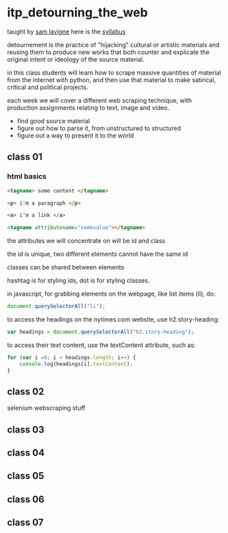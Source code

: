 # itp_detourning_the_web

taught by [sam lavigne](http://lav.io/)
here is the [syllabus](https://github.com/antiboredom/detourning-the-web)

detournement is the practice of "hijacking" cultural or artistic materials and reusing them to produce new works that both counter and explicate the original intent or ideology of the source material.

in this class students will learn how to scrape massive quantities of material from the internet with python, and then use that material to make satirical, critical and political projects.

each week we will cover a different web scraping technique, with production assignments relating to text, image and video.

* find good source material
* figure out how to parse it, from unstructured to structured
* figure out a way to present it to the world

## class 01

### html basics

```html
<tagname> some content </tagname>

<p> i'm a paragraph </p>

<a> i'm a link </a>

<tagname attributename="somevalue"></tagname>
```

the attributes we will concentrate on will be id and class

the id is unique, two different elements cannot have the same id

classes can be shared between elements

hashtag is for styling ids, dot is for styling classes.

in javascript, for grabbing elements on the webpage, like list items (li), do:

```javascript
document.querySelectorAll("li");
```

to access the headings on the nytimes.com website, use h2.story-heading:
```javascript
var headings = document.querySelectorAll("h2.story-heading");
```

to access their text content, use the textContent attribute, such as:

```javascript
for (var i =0; i < headings.length; i++) {
    console.log(headings[i].textContent);
}
```

## class 02

selenium
webscraping
stuff

## class 03



## class 04

## class 05

## class 06

## class 07
